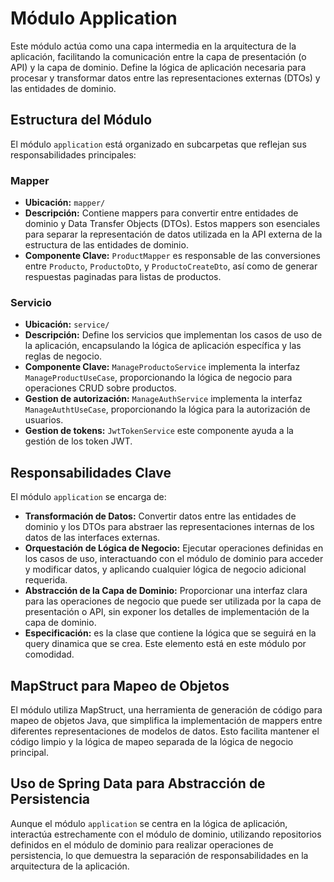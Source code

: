 # Módulo Application

Este módulo actúa como una capa intermedia en la arquitectura de la aplicación, facilitando la comunicación entre la
capa de presentación (o API) y la capa de dominio. Define la lógica de aplicación necesaria para procesar y transformar
datos entre las representaciones externas (DTOs) y las entidades de dominio.

## Estructura del Módulo

El módulo `application` está organizado en subcarpetas que reflejan sus responsabilidades principales:

### Mapper

- **Ubicación:** `mapper/`
- **Descripción:** Contiene mappers para convertir entre entidades de dominio y Data Transfer Objects (DTOs). Estos
  mappers son esenciales para separar la representación de datos utilizada en la API externa de la estructura de las
  entidades de dominio.
- **Componente Clave:** `ProductMapper` es responsable de las conversiones entre `Producto`, `ProductoDto`,
  y `ProductoCreateDto`, así como de generar respuestas paginadas para listas de productos.

### Servicio

- **Ubicación:** `service/`
- **Descripción:** Define los servicios que implementan los casos de uso de la aplicación, encapsulando la lógica de
  aplicación específica y las reglas de negocio.
- **Componente Clave:** `ManageProductoService` implementa la interfaz `ManageProductUseCase`, proporcionando la lógica
  de negocio para operaciones CRUD sobre productos.
- **Gestion de autorización:** `ManageAuthService` implementa la interfaz `ManageAuthtUseCase`, proporcionando la lógica
  para la autorización de usuarios.
- **Gestion de tokens:** `JwtTokenService` este componente ayuda a la gestión de los token JWT.

## Responsabilidades Clave

El módulo `application` se encarga de:

- **Transformación de Datos:** Convertir datos entre las entidades de dominio y los DTOs para abstraer las
  representaciones internas de los datos de las interfaces externas.
- **Orquestación de Lógica de Negocio:** Ejecutar operaciones definidas en los casos de uso, interactuando con el módulo
  de dominio para acceder y modificar datos, y aplicando cualquier lógica de negocio adicional requerida.
- **Abstracción de la Capa de Dominio:** Proporcionar una interfaz clara para las operaciones de negocio que puede ser
  utilizada por la capa de presentación o API, sin exponer los detalles de implementación de la capa de dominio.
- **Especificación:** es la clase que contiene la lógica que se seguirá en la query dinamica que se crea. Este elemento
  está en este módulo por comodidad.

## MapStruct para Mapeo de Objetos

El módulo utiliza MapStruct, una herramienta de generación de código para mapeo de objetos Java, que simplifica la
implementación de mappers entre diferentes representaciones de modelos de datos. Esto facilita mantener el código limpio
y la lógica de mapeo separada de la lógica de negocio principal.

## Uso de Spring Data para Abstracción de Persistencia

Aunque el módulo `application` se centra en la lógica de aplicación, interactúa estrechamente con el módulo de dominio,
utilizando repositorios definidos en el módulo de dominio para realizar operaciones de persistencia, lo que demuestra la
separación de responsabilidades en la arquitectura de la aplicación.
